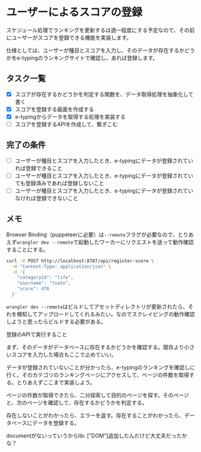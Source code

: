 # ユーザーによるスコアの登録

スケジュール処理でランキングを更新するは週一程度にする予定なので、その前にユーザーがスコアを登録できる機能を実装します。

仕様としては、ユーザーが種目とスコアを入力し、そのデータが存在するかどうかをe-typingのランキングサイトで確認し、あれば登録します。

## タスク一覧

- [x] スコアが存在するかどうかを判定する関数を、データ取得処理を抽象化して書く
- [x] スコアを登録する画面を作成する
- [x] e-typingからデータを取得する処理を実装する
- [ ] スコアを登録するAPIを作成して、繋ぎこむ

## 完了の条件

- [ ] ユーザーが種目とスコアを入力したとき、e-typingにデータが登録されていれば登録できること
- [ ] ユーザーが種目とスコアを入力したとき、e-typingにデータが登録されていても登録済みであれば登録しないこと
- [ ] ユーザーが種目とスコアを入力したとき、e-typingにデータが登録されていなければ登録できないこと

## メモ

Browser Binding（puppeteerに必要）は`--remote`フラグが必要なので、とりあえず`wrangler dev --remote`で起動したワーカーにリクエストを送って動作確認することにする。

```bash
curl -X POST http://localhost:8787/api/register-score \
  -H "Content-Type: application/json" \
  -d '{
    "categoryId": "life",
    "username": "tsato",
    "score": 476
  }'
```
`wrangler dev --remote`はビルドしてアセットディレクトリが更新されたら、それを検知してアップロードしてくれるみたい。なのでスクレイピングの動作確認しようと思ったらビルドする必要がある。

登録のAPIで実行すること

まず、そのデータがデータベースに存在するかどうかを確認する。既存より小さいスコアを入力した場合もここで止めていい。

データが登録されていないことが分かったら、e-typingのランキングを確認しに行く。そのカテゴリのランキングページにアクセスして、ページの件数を取得する。とりあえずここまで実装しよう。

ページの件数が取得できたら、二分探索して目的のページを探す。そのページと、次のページを確認して、存在するかどうかを判定する。

存在しないことがわかったら、エラーを返す。存在することがわかったら、データベースにデータを登録する。

documentがないっていうからlib: ["DOM"]追加したんだけど大丈夫だったかな？
